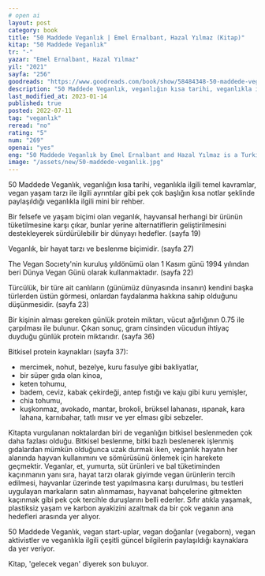 ```yaml
---
# open ai
layout: post
category: book
title: "50 Maddede Veganlık | Emel Ernalbant, Hazal Yılmaz (Kitap)"
kitap: "50 Maddede Veganlık"
tr: "-"
yazar: "Emel Ernalbant, Hazal Yılmaz"
yil: "2021"
sayfa: "256"
goodreads: "https://www.goodreads.com/book/show/58484348-50-maddede-veganlik"
description: "50 Maddede Veganlık, veganlığın kısa tarihi, veganlıkla ilgili temel kavramlar, vegan yaşam tarzı ile ilgili ayrıntılar gibi pek çok başlığın kısa notlar şeklinde paylaşıldığı veganlıkla ilgili mini bir rehber."
last_modified_at: 2023-01-14
published: true
posted: 2022-07-11
tag: "veganlık"
reread: "no"
rating: "5"
num: "269"
openai: "yes"
eng: "50 Maddede Veganlık by Emel Ernalbant and Hazal Yılmaz is a Turkish book that explores veganism in 50 concise chapters, providing information, insights, and practical tips for adopting a vegan lifestyle. This book covers various aspects of veganism, including nutrition, animal welfare, environmental impact, and ethical considerations."
image: "/assets/new/50-maddede-veganlik.jpg"
---
```


50 Maddede Veganlık, veganlığın kısa tarihi, veganlıkla ilgili temel kavramlar, vegan yaşam tarzı ile ilgili ayrıntılar gibi pek çok başlığın kısa notlar şeklinde paylaşıldığı veganlıkla ilgili mini bir rehber.

Bir felsefe ve yaşam biçimi olan veganlık, hayvansal herhangi bir ürünün tüketilmesine karşı çıkar, bunlar yerine alternatiflerin geliştirilmesini destekleyerek sürdürülebilir bir dünyayı hedefler. (sayfa 19)

Veganlık, bir hayat tarzı ve beslenme biçimidir. (sayfa 27)

The Vegan Socıety'nin kuruluş yıldönümü olan 1 Kasım günü 1994 yılından beri Dünya Vegan Günü olarak kullanmaktadır. (sayfa 22)

Türcülük, bir türe ait canlıların (günümüz dünyasında insanın) kendini başka türlerden üstün görmesi, onlardan faydalanma hakkına sahip olduğunu düşünmesidir. (sayfa 23)

Bir kişinin alması gereken günlük protein miktarı, vücut ağırlığının 0.75 ile çarpılması ile bulunur. Çıkan sonuç, gram cinsinden vücudun ihtiyaç duyduğu günlük protein miktarıdır. (sayfa 36)

Bitkisel protein kaynakları (sayfa 37):

- mercimek, nohut, bezelye, kuru fasulye gibi bakliyatlar,
- bir süper gıda olan kinoa,
- keten tohumu,
- badem, ceviz, kabak çekirdeği, antep fıstığı ve kaju gibi kuru yemişler,
- chia tohumu,
- kuşkonmaz, avokado, mantar, brokoli, brüksel lahanası, ıspanak, kara lahana, karnıbahar, tatlı mısır ve yer elması gibi sebzeler.

Kitapta vurgulanan noktalardan biri de veganlığın bitkisel beslenmeden çok daha fazlası olduğu. Bitkisel beslenme, bitki bazlı beslenerek işlenmiş gıdalardan mümkün olduğunca uzak durmak iken, veganlık hayatın her alanında hayvan kullanımını ve sömürüsünü önlemek için harekete geçmektir. Veganlar, et, yumurta, süt ürünleri ve bal tüketiminden kaçınmanın yanı sıra, hayat tarzı olarak giyimde vegan ürünlerin tercih edilmesi, hayvanlar üzerinde test yapılmasına karşı durulması, bu testleri uygulayan markaların satın alınmaması, hayvanat bahçelerine gitmekten kaçınmak gibi pek çok tercihle duruşlarını belli ederler. Sıfır atıkla yaşamak, plastiksiz yaşam ve karbon ayakizini azaltmak da bir çok veganın ana hedefleri arasında yer alıyor.

50 Maddede Veganlık, vegan start-uplar, vegan doğanlar (vegaborn), vegan aktivistler ve veganlıkla ilgili çeşitli güncel bilgilerin paylaşıldığı kaynaklara da yer veriyor.

Kitap, 'gelecek vegan' diyerek son buluyor.
